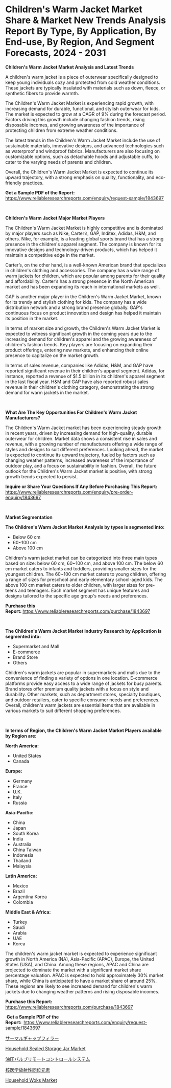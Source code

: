 <p><h1>Children's Warm Jacket Market Share & Market New Trends Analysis Report By Type, By Application, By End-use, By Region, And Segment Forecasts, 2024 - 2031</h1></p><p><strong>Children's Warm Jacket Market Analysis and Latest Trends</strong></p>
<p><p>A children's warm jacket is a piece of outerwear specifically designed to keep young individuals cozy and protected from cold weather conditions. These jackets are typically insulated with materials such as down, fleece, or synthetic fibers to provide warmth.</p><p>The Children's Warm Jacket Market is experiencing rapid growth, with increasing demand for durable, functional, and stylish outerwear for kids. The market is expected to grow at a CAGR of 9% during the forecast period. Factors driving this growth include changing fashion trends, rising disposable incomes, and growing awareness of the importance of protecting children from extreme weather conditions.</p><p>The latest trends in the Children's Warm Jacket Market include the use of sustainable materials, innovative designs, and advanced technologies such as waterproof and windproof fabrics. Manufacturers are also focusing on customizable options, such as detachable hoods and adjustable cuffs, to cater to the varying needs of parents and children.</p><p>Overall, the Children's Warm Jacket Market is expected to continue its upward trajectory, with a strong emphasis on quality, functionality, and eco-friendly practices.</p></p>
<p><strong>Get a Sample PDF of the Report:&nbsp;</strong> <a href="https://www.reliableresearchreports.com/enquiry/request-sample/1843697">https://www.reliableresearchreports.com/enquiry/request-sample/1843697</a></p>
<p>&nbsp;</p>
<p><strong>Children's Warm Jacket Major Market Players</strong></p>
<p><p>The Children's Warm Jacket Market is highly competitive and is dominated by major players such as Nike, Carter’s, GAP, Inditex, Adidas, H&M, and others. Nike, for example, is a leading global sports brand that has a strong presence in the children's apparel segment. The company is known for its innovative designs and technology-driven products, which has helped it maintain a competitive edge in the market.</p><p>Carter’s, on the other hand, is a well-known American brand that specializes in children's clothing and accessories. The company has a wide range of warm jackets for children, which are popular among parents for their quality and affordability. Carter’s has a strong presence in the North American market and has been expanding its reach in international markets as well.</p><p>GAP is another major player in the Children's Warm Jacket Market, known for its trendy and stylish clothing for kids. The company has a wide distribution network and a strong brand presence globally. GAP's continuous focus on product innovation and design has helped it maintain its position in the market.</p><p>In terms of market size and growth, the Children's Warm Jacket Market is expected to witness significant growth in the coming years due to the increasing demand for children's apparel and the growing awareness of children's fashion trends. Key players are focusing on expanding their product offerings, entering new markets, and enhancing their online presence to capitalize on the market growth.</p><p>In terms of sales revenue, companies like Adidas, H&M, and GAP have reported significant revenue in their children's apparel segment. Adidas, for instance, reported a revenue of $1.5 billion in its children's apparel segment in the last fiscal year. H&M and GAP have also reported robust sales revenue in their children's clothing category, demonstrating the strong demand for warm jackets in the market.</p></p>
<p>&nbsp;</p>
<p><strong>What Are The Key Opportunities For Children's Warm Jacket Manufacturers?</strong></p>
<p><p>The Children's Warm Jacket market has been experiencing steady growth in recent years, driven by increasing demand for high-quality, durable outerwear for children. Market data shows a consistent rise in sales and revenue, with a growing number of manufacturers offering a wide range of styles and designs to suit different preferences. Looking ahead, the market is expected to continue its upward trajectory, fueled by factors such as changing weather patterns, increased awareness of the importance of outdoor play, and a focus on sustainability in fashion. Overall, the future outlook for the Children's Warm Jacket market is positive, with strong growth trends expected to persist.</p></p>
<p><strong>Inquire or Share Your Questions If Any Before Purchasing This Report:</strong> <a href="https://www.reliableresearchreports.com/enquiry/pre-order-enquiry/1843697">https://www.reliableresearchreports.com/enquiry/pre-order-enquiry/1843697</a></p>
<p>&nbsp;</p>
<p><strong>Market Segmentation</strong></p>
<p><strong>The Children's Warm Jacket Market Analysis by types is segmented into:</strong></p>
<p><ul><li>Below 60 cm</li><li>60~100 cm</li><li>Above 100 cm</li></ul></p>
<p><p>Children's warm jacket market can be categorized into three main types based on size: below 60 cm, 60~100 cm, and above 100 cm. The below 60 cm market caters to infants and toddlers, providing smaller sizes for the youngest children. The 60~100 cm market caters to young children, offering a range of sizes for preschool and early elementary school-aged kids. The above 100 cm market caters to older children, with larger sizes for pre-teens and teenagers. Each market segment has unique features and designs tailored to the specific age group's needs and preferences.</p></p>
<p><strong>Purchase this Report:&nbsp;</strong><a href="https://www.reliableresearchreports.com/purchase/1843697">https://www.reliableresearchreports.com/purchase/1843697</a></p>
<p>&nbsp;</p>
<p><strong>The Children's Warm Jacket Market Industry Research by Application is segmented into:</strong></p>
<p><ul><li>Supermarket and Mall</li><li>E-commerce</li><li>Brand Store</li><li>Others</li></ul></p>
<p><p>Children's warm jackets are popular in supermarkets and malls due to the convenience of finding a variety of options in one location. E-commerce platforms provide easy access to a wide range of jackets for busy parents. Brand stores offer premium quality jackets with a focus on style and durability. Other markets, such as department stores, specialty boutiques, and outdoor retailers, cater to specific consumer needs and preferences. Overall, children's warm jackets are essential items that are available in various markets to suit different shopping preferences.</p></p>
<p>&nbsp;</p>
<p><strong>In terms of Region, the Children's Warm Jacket Market Players available by Region are:</strong></p>
<p>
    <p> <strong> North America: </strong>
        <ul>
            <li>United States</li>
            <li>Canada</li>
        </ul>
        </p> 
    <p> <strong> Europe: </strong>
        <ul>
            <li>Germany</li>
            <li>France</li>
            <li>U.K.</li>
            <li>Italy</li>
            <li>Russia</li>
        </ul>
        </p> 
    <p> <strong> Asia-Pacific: </strong>
        <ul>
            <li>China</li>
            <li>Japan</li>
            <li>South Korea</li>
            <li>India</li>
            <li>Australia</li>
            <li>China Taiwan</li>
            <li>Indonesia</li>
            <li>Thailand</li>
            <li>Malaysia</li>
        </ul>
        </p> 
    <p> <strong> Latin America: </strong>
        <ul>
            <li>Mexico</li>
            <li>Brazil</li>
            <li>Argentina Korea</li>
            <li>Colombia</li>
        </ul>
        </p> 
    <p> <strong> Middle East & Africa: </strong>
        <ul>
            <li>Turkey</li>
            <li>Saudi</li>
            <li>Arabia</li>
            <li>UAE</li>
            <li>Korea</li>
        </ul>
    </p>
    </p>
<p><p>The children's warm jacket market is expected to experience significant growth in North America (NA), Asia-Pacific (APAC), Europe, the United States (USA), and China. Among these regions, APAC and China are projected to dominate the market with a significant market share percentage valuation. APAC is expected to hold approximately 30% market share, while China is anticipated to have a market share of around 25%. These regions are likely to see increased demand for children's warm jackets due to changing weather patterns and rising disposable incomes.</p></p>
<p><strong>Purchase this Report: </strong><a href="https://www.reliableresearchreports.com/purchase/1843697">https://www.reliableresearchreports.com/purchase/1843697</a></p>
<p>&nbsp;<strong>Get a Sample PDF of the Report:&nbsp;&nbsp;</strong><a href="https://www.reliableresearchreports.com/enquiry/request-sample/1843697">https://www.reliableresearchreports.com/enquiry/request-sample/1843697</a></p>
<p><strong></strong></p>
<p><p><a href="https://medium.com/@deontestanton2023/%E3%82%B5%E3%83%BC%E3%83%9E%E3%83%AB%E3%82%AE%E3%83%A3%E3%83%83%E3%83%97%E3%83%95%E3%82%A3%E3%83%A9%E3%83%BC%E5%B8%82%E5%A0%B4%E5%88%86%E6%9E%90-%E3%81%9D%E3%81%AEcagr-%E5%B8%82%E5%A0%B4%E3%82%BB%E3%82%B0%E3%83%A1%E3%83%B3%E3%83%86%E3%83%BC%E3%82%B7%E3%83%A7%E3%83%B3-%E3%81%8A%E3%82%88%E3%81%B3%E3%82%B0%E3%83%AD%E3%83%BC%E3%83%90%E3%83%AB%E7%94%A3%E6%A5%AD%E6%A6%82%E8%A6%81-19b656722984">サーマルギャップフィラー</a></p><p><a href="https://github.com/Sherrillcrooksxa8i18ucf2m/Market-Research-Report-List-1/blob/main/household-sealed-storage-jar-market.md">Household Sealed Storage Jar Market</a></p><p><a href="https://github.com/efcvopdgkdx128/Market-Research-Report-List-1/blob/main/23721147882.md">油圧バルブリモートコントロールシステム</a></p><p><a href="https://github.com/hwbcz413288296/Market-Research-Report-List-1/blob/main/44153307883.md">核医学放射性同位元素</a></p><p><a href="https://github.com/derrinmiltonellis35gcl/Market-Research-Report-List-2/blob/main/household-woks-market.md">Household Woks Market</a></p></p>
